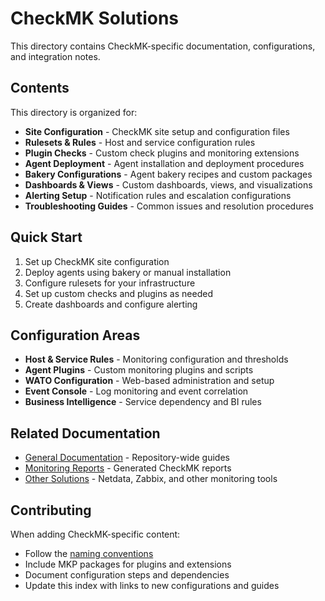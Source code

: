 # CheckMK Solutions

This directory contains CheckMK-specific documentation, configurations, and integration notes.

## Contents

This directory is organized for:

- **Site Configuration** - CheckMK site setup and configuration files
- **Rulesets & Rules** - Host and service configuration rules
- **Plugin Checks** - Custom check plugins and monitoring extensions
- **Agent Deployment** - Agent installation and deployment procedures
- **Bakery Configurations** - Agent bakery recipes and custom packages
- **Dashboards & Views** - Custom dashboards, views, and visualizations
- **Alerting Setup** - Notification rules and escalation configurations
- **Troubleshooting Guides** - Common issues and resolution procedures

## Quick Start

1. Set up CheckMK site configuration
2. Deploy agents using bakery or manual installation
3. Configure rulesets for your infrastructure
4. Set up custom checks and plugins as needed
5. Create dashboards and configure alerting

## Configuration Areas

- **Host & Service Rules** - Monitoring configuration and thresholds
- **Agent Plugins** - Custom monitoring plugins and scripts
- **WATO Configuration** - Web-based administration and setup
- **Event Console** - Log monitoring and event correlation
- **Business Intelligence** - Service dependency and BI rules

## Related Documentation

- [General Documentation](../../docs/) - Repository-wide guides
- [Monitoring Reports](../../reports/) - Generated CheckMK reports
- [Other Solutions](../) - Netdata, Zabbix, and other monitoring tools

## Contributing

When adding CheckMK-specific content:
- Follow the [naming conventions](../../docs/README.md#naming-conventions)
- Include MKP packages for plugins and extensions
- Document configuration steps and dependencies
- Update this index with links to new configurations and guides

